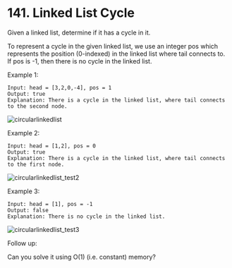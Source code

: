 # 141. Linked List Cycle

Given a linked list, determine if it has a cycle in it.

To represent a cycle in the given linked list, we use an integer pos which represents the position (0-indexed) in the linked list where tail connects to. If pos is -1, then there is no cycle in the linked list.

Example 1:

```text
Input: head = [3,2,0,-4], pos = 1
Output: true
Explanation: There is a cycle in the linked list, where tail connects to the second node.
```

![circularlinkedlist](https://assets.leetcode.com/uploads/2018/12/07/circularlinkedlist.png)

Example 2:

```text
Input: head = [1,2], pos = 0
Output: true
Explanation: There is a cycle in the linked list, where tail connects to the first node.
```

![circularlinkedlist_test2](https://assets.leetcode.com/uploads/2018/12/07/circularlinkedlist_test2.png)

Example 3:

```text
Input: head = [1], pos = -1
Output: false
Explanation: There is no cycle in the linked list.
```

![circularlinkedlist_test3](https://assets.leetcode.com/uploads/2018/12/07/circularlinkedlist_test3.png)

Follow up:

Can you solve it using O(1) (i.e. constant) memory?
